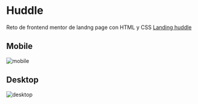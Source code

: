 # Huddle
Reto de frontend mentor de landng page con HTML y CSS
[Landing huddle](https://daniback95.github.io/landing-huddle/)

## Mobile
![mobile](https://github.com/user-attachments/assets/7b20c071-6fa8-492d-85d1-67f38a8c45c7)

## Desktop
![desktop](https://github.com/user-attachments/assets/da8358d5-6239-46cd-aceb-e403102b0c9c)
